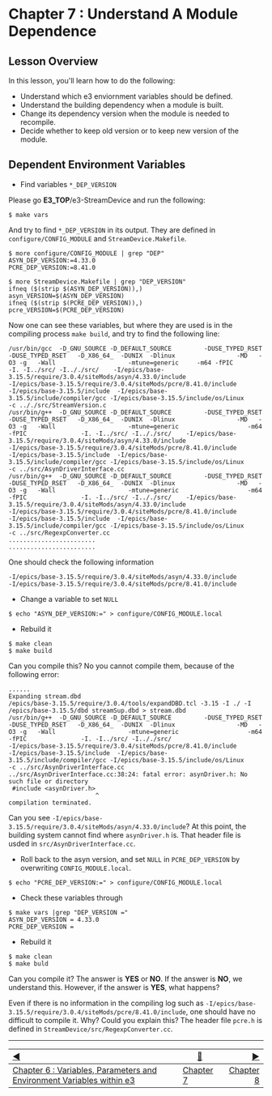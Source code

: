 Chapter 7 : Understand A Module Dependence
==

## Lesson Overview

In this lesson, you'll learn how to do the following:
* Understand which e3 enviornment variables should be defined.
* Understand the building dependency when a module is built. 
* Change its dependency version when the module is needed to recompile.
* Decide whether to keep old version or to keep new version of the module.


## Dependent Environment Variables


* Find variables `*_DEP_VERSION`

Please go **E3_TOP**/e3-StreamDevice and run the following:

```
$ make vars
```

And try to find `*_DEP_VERSION` in its output. They are defined in `configure/CONFIG_MODULE` and `StreamDevice.Makefile`. 

```
$ more configure/CONFIG_MODULE | grep "DEP"
ASYN_DEP_VERSION:=4.33.0
PCRE_DEP_VERSION:=8.41.0

$ more StreamDevice.Makefile | grep "DEP_VERSION"
ifneq ($(strip $(ASYN_DEP_VERSION)),)
asyn_VERSION=$(ASYN_DEP_VERSION)
ifneq ($(strip $(PCRE_DEP_VERSION)),)
pcre_VERSION=$(PCRE_DEP_VERSION)
```

Now one can see these variables, but where they are used is in the compiling process `make build`, and try to find the following line:

```
/usr/bin/gcc  -D_GNU_SOURCE -D_DEFAULT_SOURCE         -DUSE_TYPED_RSET               -DUSE_TYPED_RSET   -D_X86_64_  -DUNIX  -Dlinux                 -MD   -O3 -g   -Wall                    -mtune=generic     -m64 -fPIC                -I. -I../src/ -I.././src/    -I/epics/base-3.15.5/require/3.0.4/siteMods/asyn/4.33.0/include                        -I/epics/base-3.15.5/require/3.0.4/siteMods/pcre/8.41.0/include         -I/epics/base-3.15.5/include  -I/epics/base-3.15.5/include/compiler/gcc -I/epics/base-3.15.5/include/os/Linux                                    -c .././src/StreamVersion.c
/usr/bin/g++  -D_GNU_SOURCE -D_DEFAULT_SOURCE         -DUSE_TYPED_RSET               -DUSE_TYPED_RSET   -D_X86_64_  -DUNIX  -Dlinux                 -MD   -O3 -g   -Wall                    -mtune=generic                   -m64 -fPIC               -I. -I../src/ -I.././src/    -I/epics/base-3.15.5/require/3.0.4/siteMods/asyn/4.33.0/include                        -I/epics/base-3.15.5/require/3.0.4/siteMods/pcre/8.41.0/include         -I/epics/base-3.15.5/include  -I/epics/base-3.15.5/include/compiler/gcc -I/epics/base-3.15.5/include/os/Linux                                    -c ../src/AsynDriverInterface.cc
/usr/bin/g++  -D_GNU_SOURCE -D_DEFAULT_SOURCE         -DUSE_TYPED_RSET               -DUSE_TYPED_RSET   -D_X86_64_  -DUNIX  -Dlinux                 -MD   -O3 -g   -Wall                    -mtune=generic                   -m64 -fPIC               -I. -I../src/ -I.././src/    -I/epics/base-3.15.5/require/3.0.4/siteMods/asyn/4.33.0/include                        -I/epics/base-3.15.5/require/3.0.4/siteMods/pcre/8.41.0/include         -I/epics/base-3.15.5/include  -I/epics/base-3.15.5/include/compiler/gcc -I/epics/base-3.15.5/include/os/Linux                                    -c ../src/RegexpConverter.cc
........................
........................

```

One should check the following information 

```
-I/epics/base-3.15.5/require/3.0.4/siteMods/asyn/4.33.0/include
-I/epics/base-3.15.5/require/3.0.4/siteMods/pcre/8.41.0/include
```


* Change a variable to set `NULL`

```
$ echo "ASYN_DEP_VERSION:=" > configure/CONFIG_MODULE.local
```

* Rebuild it

```
$ make clean
$ make build
```


Can you compile this? No you cannot compile them, because of the following error:
```
......
Expanding stream.dbd
/epics/base-3.15.5/require/3.0.4/tools/expandDBD.tcl -3.15 -I ./ -I /epics/base-3.15.5/dbd streamSup.dbd > stream.dbd
/usr/bin/g++  -D_GNU_SOURCE -D_DEFAULT_SOURCE         -DUSE_TYPED_RSET               -DUSE_TYPED_RSET   -D_X86_64_  -DUNIX  -Dlinux                 -MD   -O3 -g   -Wall                    -mtune=generic                   -m64 -fPIC               -I. -I../src/ -I.././src/                            -I/epics/base-3.15.5/require/3.0.4/siteMods/pcre/8.41.0/include         -I/epics/base-3.15.5/include  -I/epics/base-3.15.5/include/compiler/gcc -I/epics/base-3.15.5/include/os/Linux                                    -c ../src/AsynDriverInterface.cc
../src/AsynDriverInterface.cc:38:24: fatal error: asynDriver.h: No such file or directory
 #include <asynDriver.h>
                        ^
compilation terminated.
```

Can you see `-I/epics/base-3.15.5/require/3.0.4/siteMods/asyn/4.33.0/include`? At this point, the building system cannot find where `asynDriver.h` is.  That header file is usded in `src/AsynDriverInterface.cc`. 


* Roll back to the asyn version, and set `NULL` in `PCRE_DEP_VERSION` by overwriting `CONFIG_MODULE.local`.

```
$ echo "PCRE_DEP_VERSION:=" > configure/CONFIG_MODULE.local
```

* Check these variables through

```
$ make vars |grep "DEP_VERSION ="
ASYN_DEP_VERSION = 4.33.0
PCRE_DEP_VERSION = 
```
* Rebuild it

```
$ make clean
$ make buld
```
Can you compile it?  The answer is **YES** or **NO**.  If the answer is **NO**, we understand this. However, if the answer is **YES**, what happens? 

Even if there is no information in the compiling log such as `-I/epics/base-3.15.5/require/3.0.4/siteMods/pcre/8.41.0/include`, one should have no difficult to compile it. Why? Could you explain this?  The header file `pcre.h` is defined in `StreamDevice/src/RegexpConverter.cc`.  


 
 
 
------------------
[:arrow_backward:](chapter6.md)  | [:arrow_up_small:](chapter7.md)  | [:arrow_forward:](chapter8.md)
:--- | --- |---: 
[Chapter 6 : Variables, Parameters and Environment Variables within e3](chapter6.md) | [Chapter 7](chapter7.md) | [Chapter 8](chapter8.md)
